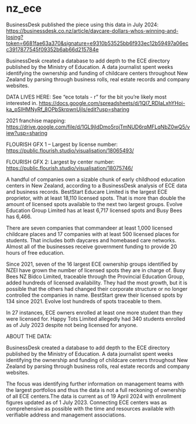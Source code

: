 # nz_ece

BusinessDesk published the piece using this data in July 2024: https://businessdesk.co.nz/article/daycare-dollars-whos-winning-and-losing?token=6681fae63a370&signature=e9310b53525bb6f933ec12b59497a06ecc3917877545f09352b6ab66d215784e

BusinessDesk created a database to add depth to the ECE directory published by the Ministry of Education. A data journalist spent weeks identifying the ownership and funding of childcare centers throughout New Zealand by parsing through business rolls, real estate records and company websites. 

DATA LIVES HERE: See “ece totals - r” for the bit you’re likely most interested in. 
https://docs.google.com/spreadsheets/d/1QI7_RDIaLxhYHoi-ka_pSIHMNyRf_8OPbSkrpwnUjIs/edit?usp=sharing 

2021 franchise mapping: https://drive.google.com/file/d/1GL9jIdDmo5rojTmNUD6rqMFLqNbZ0wQ5/view?usp=sharing 

FLOURISH GFX 1 – Largest by license number: https://public.flourish.studio/visualisation/18065493/ 

FLOURISH GFX 2: Largest by center number: https://public.flourish.studio/visualisation/18075746/ 

A handful of companies own a sizable chunk of early childhood education centers in New Zealand, according to a BusinessDesk analysis of ECE data and business records. BestStart Educare Limited is the largest ECE proprietor, with at least 18,110 licensed spots. That is more than double the amount of licensed spots available to the next two largest groups. Evolve Education Group Limited has at least 6,717 licensed spots and Busy Bees has 6,466. 

There are seven companies that commandeer at least 1,000 licensed childcare places and 17 companies with at least 500 licensed places for students. That includes both daycares and homebased care networks. Almost all of the businesses receive government funding to provide 20 hours of free education. 

Since 2021, seven of the 16 largest ECE ownership groups identified by NZEI have grown the number of licensed spots they are in charge of. Busy Bees NZ Bidco Limited, traceable through the Provincial Education Group, added hundreds of licensed availability. They had the most growth, but it is possible that the others had changed their corporate structure or no longer controlled the companies in name. BestStart grew their licensed spots by 134 since 2021. Evolve lost hundreds of spots traceable to them. 

In 27 instances, ECE owners enrolled at least one more student than they were licensed for. Happy Tots Limited allegedly had 340 students enrolled as of July 2023 despite not being licensed for anyone. 


ABOUT THE DATA:

BusinessDesk created a database to add depth to the ECE directory published by the Ministry of Education. A data journalist spent weeks identifying the ownership and funding of childcare centers throughout New Zealand by parsing through business rolls, real estate records and company websites. 

The focus was identifying further information on management teams with the largest portfolios and thus the data is not a full reckoning of ownership of all ECE centers.The data is current as of 19 April 2024 with enrollment figures updated as of 1 July 2023. Connecting ECE centers was as comprehensive as possible with the time and resources available with verifiable address and management associations.
